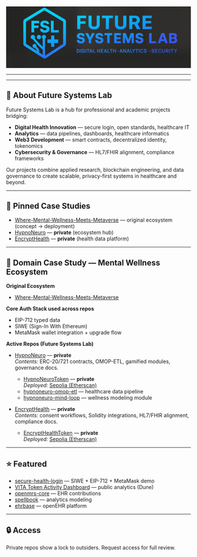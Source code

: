 <p align="center">
  <img src="./assets/future-systems-lab-banner.jpg" alt="Future Systems Lab" width="1000">
</p>


---

---

## 🥼 About Future Systems Lab  

Future Systems Lab is a hub for professional and academic projects bridging:  

- **Digital Health Innovation** — secure login, open standards, healthcare IT  
- **Analytics** — data pipelines, dashboards, healthcare informatics  
- **Web3 Development** — smart contracts, decentralized identity, tokenomics  
- **Cybersecurity & Governance** — HL7/FHIR alignment, compliance frameworks  

Our projects combine applied research, blockchain engineering, and data governance to create scalable, privacy-first systems in healthcare and beyond.  

---

## 📌 Pinned Case Studies
- [Where-Mental-Wellness-Meets-Metaverse](https://github.com/Future-Systems-Lab/Where-Mental-Wellness-Meets-Metaverse) — original ecosystem (concept → deployment)
- [HypnoNeuro](https://github.com/Future-Systems-Lab/HypnoNeuro) — **private** (ecosystem hub)
- [EncryptHealth](https://github.com/Future-Systems-Lab/EncryptHealth) — **private** (health data platform)

---

## 📂 Domain Case Study — Mental Wellness Ecosystem

**Original Ecosystem**
- [Where-Mental-Wellness-Meets-Metaverse](https://github.com/Future-Systems-Lab/Where-Mental-Wellness-Meets-Metaverse)

**Core Auth Stack used across repos**
- EIP-712 typed data
- SIWE (Sign-In With Ethereum)
- MetaMask wallet integration + upgrade flow

**Active Repos (Future Systems Lab)**
- [HypnoNeuro](https://github.com/Future-Systems-Lab/HypnoNeuro) — **private**  
  *Contents:* ERC-20/721 contracts, OMOP-ETL, gamified modules, governance docs.

  - [HypnoNeuroToken](https://github.com/Future-Systems-Lab/HypnoNeuroToken) — **private**  
    *Deployed:* [Sepolia (Etherscan)](https://sepolia.etherscan.io/)
  - [hypnoneuro-omop-etl](https://github.com/Future-Systems-Lab/hypnoneuro-omop-etl) — healthcare data pipeline
  - [hypnoneuro-mind-loop](https://github.com/Future-Systems-Lab/hypnoneuro-mind-loop) — wellness modeling module

- [EncryptHealth](https://github.com/Future-Systems-Lab/EncryptHealth) — **private**  
  *Contents:* consent workflows, Solidity integrations, HL7/FHIR alignment, compliance docs.

  - [EncryptHealthToken](https://github.com/Future-Systems-Lab/EncryptHealthToken) — **private**  
    *Deployed:* [Sepolia (Etherscan)](https://sepolia.etherscan.io/)

---

## ⭐ Featured
- [secure-health-login](https://github.com/Future-Systems-Lab/secure-health-login) — SIWE + EIP-712 + MetaMask demo
- [VITA Token Activity Dashboard](https://dune.com/dr_meg/vita-dashboard) — public analytics (Dune)
- [openmrs-core](https://github.com/openmrs/openmrs-core) — EHR contributions
- [spellbook](https://github.com/duneanalytics/spellbook) — analytics modeling
- [ehrbase](https://github.com/ehrbase/ehrbase) — openEHR platform

---

## 🔒 Access
Private repos show a lock to outsiders. Request access for full review.
